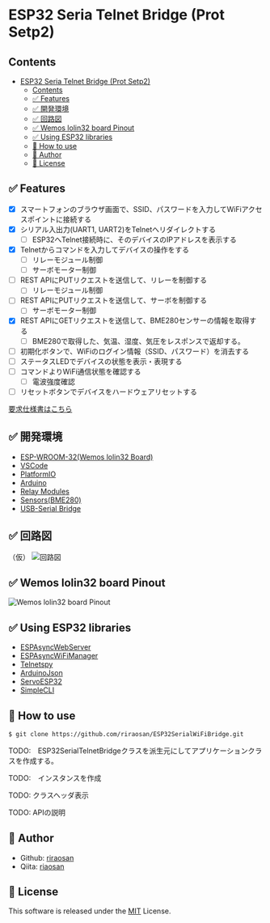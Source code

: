 # ESP32 Seria Telnet Bridge (Prot Setp2)

## Contents
<!-- @import "[TOC]" {cmd="toc" depthFrom=1 depthTo=6 orderedList=false} -->

<!-- code_chunk_output -->

- [ESP32 Seria Telnet Bridge (Prot Setp2)](#esp32-seria-telnet-bridge-prot-setp2)
  - [Contents](#contents)
  - [✅ Features](#-features)
  - [✅ 開発環境](#-開発環境)
  - [✅ 回路図](#-回路図)
  - [✅ Wemos lolin32 board Pinout](#-wemos-lolin32-board-pinout)
  - [✅ Using ESP32 libraries](#-using-esp32-libraries)
  - [🚀 How to use](#-how-to-use)
  - [👤 Author](#-author)
  - [📝 License](#-license)

<!-- /code_chunk_output -->

## ✅ Features

- [x] スマートフォンのブラウザ画面で、SSID、パスワードを入力してWiFiアクセスポイントに接続する
- [x] シリアル入出力(UART1, UART2)をTelnetへリダイレクトする
  - [ ] ESP32へTelnet接続時に、そのデバイスのIPアドレスを表示する
- [x] Telnetからコマンドを入力してデバイスの操作をする
  - [ ] リレーモジュール制御
  - [ ] サーボモーター制御
- [ ] REST APIにPUTリクエストを送信して、リレーを制御する
  - [ ] リレーモジュール制御
- [ ] REST APIにPUTリクエストを送信して、サーボを制御する
  - [ ] サーボモーター制御
- [x] REST APIにGETリクエストを送信して、BME280センサーの情報を取得する
  - [ ] BME280で取得した、気温、湿度、気圧をレスポンスで返却する。
- [ ] 初期化ボタンで、WiFiのログイン情報（SSID、パスワード）を消去する
- [ ] ステータスLEDでデバイスの状態を表示・表現する
- [ ] コマンドよりWiFi通信状態を確認する
  - [ ] 電波強度確認
- [ ] リセットボタンでデバイスをハードウェアリセットする

[要求仕様書はこちら](./SPEC.md)

## ✅ 開発環境

- [ESP-WROOM-32(Wemos lolin32 Board)]()
- [VSCode]()
- [PlatformIO]()
- [Arduino]()
- [Relay Modules]()
- [Sensors(BME280)]()
- [USB-Serial Bridge]()

## ✅ 回路図
（仮）
![回路図](https://www.quadcept.com/ja/manual/common/images/20200904104154565-e8.png)

## ✅ Wemos lolin32 board Pinout

![Wemos lolin32 board Pinout](http://blog.pagefault-limited.co.uk/wp-content/uploads/2019/04/lolon32_v1.0.1_pinout.png)

## ✅ Using ESP32 libraries

- [ESPAsyncWebServer](https://github.com/me-no-dev/ESPAsyncWebServer.git)
- [ESPAsyncWiFiManager](https://github.com/alanswx/ESPAsyncWiFiManager.git)
- [Telnetspy](https://github.com/yasheena/telnetspy.git)
- [ArduinoJson](https://github.com/bblanchon/ArduinoJson.git)
- [ServoESP32](https://github.com/RoboticsBrno/ServoESP32.git)
- [SimpleCLI](https://github.com/spacehuhn/SimpleCLI.git)
<!--
[ArduinoStreamUtils](https://github.com/bblanchon/ArduinoStreamUtils.git)
-->

## 🚀 How to use

```zsh
$ git clone https://github.com/riraosan/ESP32SerialWiFiBridge.git
```

TODO:　ESP32SerialTelnetBridgeクラスを派生元にしてアプリケーションクラスを作成する。

TODO:　インスタンスを作成

TODO: クラスヘッダ表示

TODO: APIの説明

## 👤 Author

- Github: [riraosan](https://github.com/riraosan)
- Qiita: [riaosan](https://qiita.com/riraosan)

## 📝 License

This software is released under the [MIT](https://github.com/riraosan/ESP32SerialWiFiBridge/blob/master/LICENSE) License.

